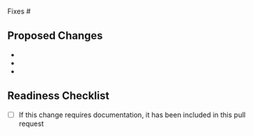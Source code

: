 <!-- Please ensure your PR title is brief and descriptive for a good changelog entry -->
<!-- Link to issue if there is one -->
Fixes #

<!-- Describe what the changes are -->
## Proposed Changes

-
-
-

## Readiness Checklist

- [ ] If this change requires documentation, it has been included in this pull request
